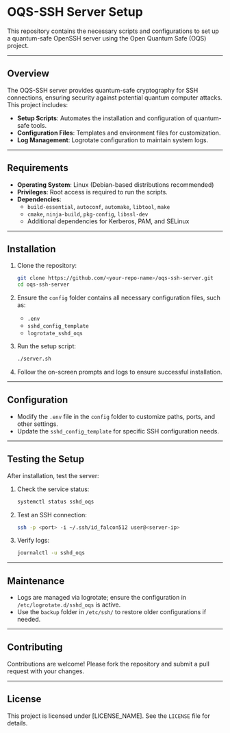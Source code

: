 # OQS-SSH Server Setup

This repository contains the necessary scripts and configurations to set up a quantum-safe OpenSSH server using the Open Quantum Safe (OQS) project.

---

## Overview

The OQS-SSH server provides quantum-safe cryptography for SSH connections, ensuring security against potential quantum computer attacks. This project includes:

- **Setup Scripts**: Automates the installation and configuration of quantum-safe tools.
- **Configuration Files**: Templates and environment files for customization.
- **Log Management**: Logrotate configuration to maintain system logs.

---

## Requirements

- **Operating System**: Linux (Debian-based distributions recommended)
- **Privileges**: Root access is required to run the scripts.
- **Dependencies**:
  - `build-essential`, `autoconf`, `automake`, `libtool`, `make`
  - `cmake`, `ninja-build`, `pkg-config`, `libssl-dev`
  - Additional dependencies for Kerberos, PAM, and SELinux

---

## Installation

1. Clone the repository:
   ```bash
   git clone https://github.com/<your-repo-name>/oqs-ssh-server.git
   cd oqs-ssh-server
   ```

2. Ensure the `config` folder contains all necessary configuration files, such as:
   - `.env`
   - `sshd_config_template`
   - `logrotate_sshd_oqs`

3. Run the setup script:
   ```bash
   ./server.sh
   ```

4. Follow the on-screen prompts and logs to ensure successful installation.

---

## Configuration

- Modify the `.env` file in the `config` folder to customize paths, ports, and other settings.
- Update the `sshd_config_template` for specific SSH configuration needs.

---

## Testing the Setup

After installation, test the server:

1. Check the service status:
   ```bash
   systemctl status sshd_oqs
   ```

2. Test an SSH connection:
   ```bash
   ssh -p <port> -i ~/.ssh/id_falcon512 user@<server-ip>
   ```

3. Verify logs:
   ```bash
   journalctl -u sshd_oqs
   ```

---

## Maintenance

- Logs are managed via logrotate; ensure the configuration in `/etc/logrotate.d/sshd_oqs` is active.
- Use the `backup` folder in `/etc/ssh/` to restore older configurations if needed.

---

## Contributing

Contributions are welcome! Please fork the repository and submit a pull request with your changes.

---

## License

This project is licensed under [LICENSE_NAME]. See the `LICENSE` file for details.


